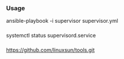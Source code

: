 
### Usage

ansible-playbook -i supervisor supervisor.yml


### 
systemctl status supervisord.service


###
https://github.com/linuxsun/tools.git
